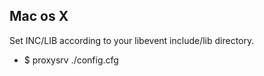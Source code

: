 ## Mac os X

Set INC/LIB according to your libevent include/lib directory.

- $ proxysrv ./config.cfg

